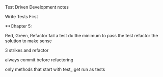Test Driven Development notes

Write Tests First

**Chapter 5:

Red, Green, Refactor
	fail a test
	do the minimum to pass the test
	refactor the solution to make sense

3 strikes and refactor

always commit before refactoring

only methods that start with test_ get run as tests